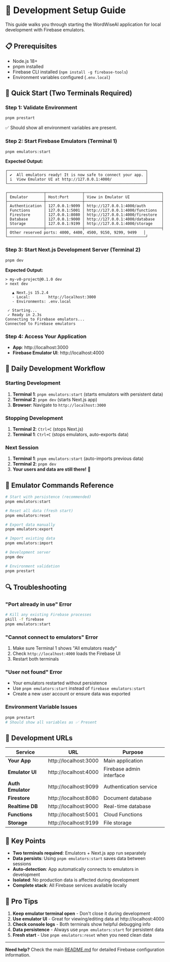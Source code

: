 # 🚀 Development Setup Guide

This guide walks you through starting the WordWiseAI application for local development with Firebase emulators.

## 📋 Prerequisites

- Node.js 18+
- pnpm installed
- Firebase CLI installed (`npm install -g firebase-tools`)
- Environment variables configured (`.env.local`)

## 🎯 Quick Start (Two Terminals Required)

### Step 1: Validate Environment
```bash
pnpm prestart
```
✅ Should show all environment variables are present.

### Step 2: Start Firebase Emulators (Terminal 1)
```bash
pnpm emulators:start
```

**Expected Output:**
```
┌─────────────────────────────────────────────────────────────┐
│ ✔  All emulators ready! It is now safe to connect your app. │
│ i  View Emulator UI at http://127.0.0.1:4000/               │
└─────────────────────────────────────────────────────────────┘

┌────────────────┬────────────────┬──────────────────────────────────┐
│ Emulator       │ Host:Port      │ View in Emulator UI              │
├────────────────┼────────────────┼──────────────────────────────────┤
│ Authentication │ 127.0.0.1:9099 │ http://127.0.0.1:4000/auth       │
│ Functions      │ 127.0.0.1:5001 │ http://127.0.0.1:4000/functions  │
│ Firestore      │ 127.0.0.1:8080 │ http://127.0.0.1:4000/firestore  │
│ Database       │ 127.0.0.1:9000 │ http://127.0.0.1:4000/database   │
│ Storage        │ 127.0.0.1:9199 │ http://127.0.0.1:4000/storage    │
├────────────────┼────────────────┼──────────────────────────────────┤
│ Other reserved ports: 4000, 4400, 4500, 9150, 9299, 9499   │
└─────────────────────────────────────────────────────────────┘
```

### Step 3: Start Next.js Development Server (Terminal 2)
```bash
pnpm dev
```

**Expected Output:**
```
> my-v0-project@0.1.0 dev
> next dev

   ▲ Next.js 15.2.4
   - Local:        http://localhost:3000
   - Environments: .env.local

 ✓ Starting...
 ✓ Ready in 2.3s
Connecting to Firebase emulators...
Connected to Firebase emulators
```

### Step 4: Access Your Application
- **App**: http://localhost:3000
- **Firebase Emulator UI**: http://localhost:4000

## 🔄 Daily Development Workflow

### Starting Development
1. **Terminal 1**: `pnpm emulators:start` (starts emulators with persistent data)
2. **Terminal 2**: `pnpm dev` (starts Next.js app)
3. **Browser**: Navigate to `http://localhost:3000`

### Stopping Development
1. **Terminal 2**: `Ctrl+C` (stops Next.js)
2. **Terminal 1**: `Ctrl+C` (stops emulators, auto-exports data)

### Next Session
1. **Terminal 1**: `pnpm emulators:start` (auto-imports previous data)
2. **Terminal 2**: `pnpm dev`
3. **Your users and data are still there!** 🎉

## 🧪 Emulator Commands Reference

```bash
# Start with persistence (recommended)
pnpm emulators:start

# Reset all data (fresh start)
pnpm emulators:reset

# Export data manually
pnpm emulators:export

# Import existing data
pnpm emulators:import

# Development server
pnpm dev

# Environment validation
pnpm prestart
```

## 🔍 Troubleshooting

### "Port already in use" Error
```bash
# Kill any existing Firebase processes
pkill -f firebase
pnpm emulators:start
```

### "Cannot connect to emulators" Error
1. Make sure Terminal 1 shows "All emulators ready"
2. Check `http://localhost:4000` loads the Firebase UI
3. Restart both terminals

### "User not found" Error
- Your emulators restarted without persistence
- Use `pnpm emulators:start` instead of `firebase emulators:start`
- Create a new user account or ensure data was exported

### Environment Variable Issues
```bash
pnpm prestart
# Should show all variables as ✅ Present
```

## 📱 Development URLs

| Service | URL | Purpose |
|---------|-----|---------|
| **Your App** | http://localhost:3000 | Main application |
| **Emulator UI** | http://localhost:4000 | Firebase admin interface |
| **Auth Emulator** | http://localhost:9099 | Authentication service |
| **Firestore** | http://localhost:8080 | Document database |
| **Realtime DB** | http://localhost:9000 | Real-time database |
| **Functions** | http://localhost:5001 | Cloud Functions |
| **Storage** | http://localhost:9199 | File storage |

## 🎯 Key Points

- **Two terminals required**: Emulators + Next.js app run separately
- **Data persists**: Using `pnpm emulators:start` saves data between sessions
- **Auto-detection**: App automatically connects to emulators in development
- **Isolated**: No production data is affected during development
- **Complete stack**: All Firebase services available locally

## 🚀 Pro Tips

1. **Keep emulator terminal open** - Don't close it during development
2. **Use emulator UI** - Great for viewing/editing data at http://localhost:4000
3. **Check console logs** - Both terminals show helpful debugging info
4. **Data persistence** - Always use `pnpm emulators:start` for persistent data
5. **Fresh start** - Use `pnpm emulators:reset` when you need clean data

---

**Need help?** Check the main [README.md](./README.md) for detailed Firebase configuration information. 